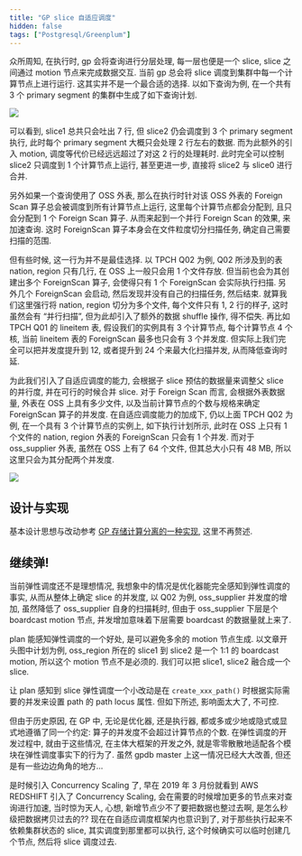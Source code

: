 ```yaml
---
title: "GP slice 自适应调度"
hidden: false
tags: ["Postgresql/Greenplum"]
---
```


众所周知, 在执行时, gp 会将查询进行分层处理, 每一层也便是一个 slice, slice 之间通过 motion 节点来完成数据交互. 当前 gp 总会将 slice 调度到集群中每一个计算节点上进行运行. 这其实并不是一个最合适的选择. 以如下查询为例, 在一个共有 3 个 primary segment 的集群中生成了如下查询计划.

![]({{site.url}}/assets/parallel.query.1.png)

可以看到, slice1 总共只会吐出 7 行, 但 slice2 仍会调度到 3 个 primary segment 执行, 此时每个 primary segment 大概只会处理 2 行左右的数据. 而为此额外的引入 motion, 调度等代价已经远远超过了对这 2 行的处理耗时. 此时完全可以控制 slice2 只调度到 1 个计算节点上运行, 甚至更进一步, 直接将 slice2 与 slice0 进行合并.

另外如果一个查询使用了 OSS 外表, 那么在执行时针对该 OSS 外表的 Foreign Scan 算子总会被调度到所有计算节点上运行, 这里每个计算节点都会分配到, 且只会分配到 1 个 Foreign Scan 算子. 从而来起到一个并行 Foreign Scan 的效果, 来加速查询. 这时 ForeignScan 算子本身会在文件粒度切分扫描任务, 确定自己需要扫描的范围.

但有些时候, 这一行为并不是最佳选择. 以 TPCH Q02 为例, Q02 所涉及到的表 nation, region 只有几行, 在 OSS 上一般只会用 1 个文件存放. 但当前也会为其创建出多个 ForeignScan 算子, 会使得只有 1 个 ForeignScan 会实际执行扫描. 另外几个 ForeignScan 会启动, 然后发现并没有自己的扫描任务, 然后结束. 就算我们这里强行将 nation, region 切分为多个文件, 每个文件只有 1, 2 行的样子, 这时虽然会有 “并行扫描”, 但为此却引入了额外的数据 shuffle 操作, 得不偿失. 再比如 TPCH Q01 的 lineitem 表, 假设我们的实例具有 3 个计算节点, 每个计算节点 4 个核, 当前 lineitem 表的 ForeignScan 最多也只会有 3 个并发度. 但实际上我们完全可以把并发度提升到 12, 或者提升到 24 个来最大化扫描并发, 从而降低查询时延.

为此我们引入了自适应调度的能力, 会根据子 slice 预估的数据量来调整父 slice 的并行度, 并在可行的时候合并 slice. 对于 Foreign Scan 而言, 会根据外表数据量, 外表在 OSS 上具有多少文件, 以及当前计算节点的个数与规格来确定 ForeignScan 算子的并发度. 在自适应调度能力的加成下, 仍以上面 TPCH Q02 为例, 在一个具有 3 个计算节点的实例上, 如下执行计划所示, 此时在 OSS 上只有 1 个文件的 nation, region 外表的 ForeignScan 只会有 1 个并发. 而对于 oss_supplier 外表, 虽然在 OSS 上有了 64 个文件, 但其总大小只有 48 MB, 所以这里只会为其分配两个并发度.

![]({{site.url}}/assets/parallel.query.2.png)

## 设计与实现

基本设计思想与改动参考 [GP 存储计算分离的一种实现]({{site.url}}/2020/05/09/compute-storage/), 这里不再赘述.

## 继续弹!

当前弹性调度还不是理想情况, 我想象中的情况是优化器能完全感知到弹性调度的事实, 从而从整体上确定 slice 的并发度, 以 Q02 为例, oss_supplier 并发度的增加, 虽然降低了 oss_supplier 自身的扫描耗时, 但由于 oss_supplier 下层是个 boardcast motion 节点, 并发增加意味着下层需要 boardcast 的数据量就上来了.

plan 能感知弹性调度的一个好处, 是可以避免多余的 motion 节点生成. 以文章开头图中计划为例, oss_region 所在的 slice1 到 slice2 是一个 1:1 的 boardcast motion, 所以这个 motion 节点不是必须的. 我们可以把 slice1, slice2 融合成一个 slice.

让 plan 感知到 slice 弹性调度一个小改动是在 `create_xxx_path()` 时根据实际需要的并发来设置 path 的 path locus 属性. 但如下所述, 影响面太大了, 不可控.

但由于历史原因, 在 GP 中, 无论是优化器, 还是执行器, 都或多或少地或隐式或显式地遵循了同一个约定: 算子的并发度不会超过计算节点的个数. 在弹性调度的开发过程中, 就由于这些情况, 在主体大框架的开发之外, 就是零零散散地适配各个模块在弹性调度事实下的行为了. 虽然 gpdb master 上这一情况已经大大改善, 但还是有一些边边角角的地方...

是时候引入 Concurrency Scaling 了, 早在 2019 年 3 月份就看到 AWS REDSHIFT 引入了 Concurrency Scaling, 会在需要的时候增加更多的节点来对查询进行加速, 当时惊为天人, 心想, 新增节点少不了要把数据也整过去啊, 是怎么秒级把数据拷贝过去的?? 现在在自适应调度框架内也意识到了, 对于那些执行起来不依赖集群状态的 slice, 其实调度到那里都可以执行, 这个时候确实可以临时创建几个节点, 然后将 slice 调度过去.
